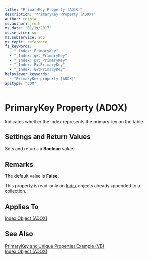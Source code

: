 ```yaml
---
title: "PrimaryKey Property (ADOX)"
description: "PrimaryKey Property (ADOX)"
author: rothja
ms.author: jroth
ms.date: "01/19/2017"
ms.service: sql
ms.subservice: ado
ms.topic: reference
f1_keywords:
  - "_Index::PrimaryKey"
  - "_Index::get_PrimaryKey"
  - "_Index::put_PrimaryKey"
  - "_Index::PutPrimaryKey"
  - "_Index::GetPrimaryKey"
helpviewer_keywords:
  - "PrimaryKey property [ADOX]"
apitype: "COM"
---
```

# PrimaryKey Property (ADOX)
Indicates whether the index represents the primary key on the table.  
  
## Settings and Return Values  
 Sets and returns a **Boolean** value.  
  
## Remarks  
 The default value is **False**.  
  
 This property is read-only on [Index](./index-object-adox.md) objects already appended to a collection.  
  
## Applies To  
 [Index Object (ADOX)](./index-object-adox.md)  
  
## See Also  
 [PrimaryKey and Unique Properties Example (VB)](./primarykey-and-unique-properties-example-vb.md)   
 [Index Object (ADOX)](./index-object-adox.md)